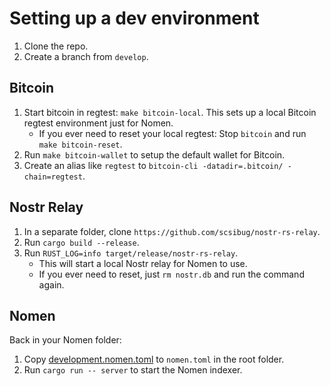 # Setting up a dev environment

1. Clone the repo.
2. Create a branch from `develop`.

## Bitcoin

1. Start bitcoin in regtest: `make bitcoin-local`. This sets up a local Bitcoin regtest environment just for Nomen.
   - If you ever need to reset your local regtest: Stop `bitcoin` and run `make bitcoin-reset`.
2. Run `make bitcoin-wallet` to setup the default wallet for Bitcoin.
3. Create an alias like `regtest` to `bitcoin-cli -datadir=.bitcoin/ -chain=regtest`.

## Nostr Relay

1. In a separate folder, clone `https://github.com/scsibug/nostr-rs-relay`.
2. Run `cargo build --release`.
3. Run `RUST_LOG=info target/release/nostr-rs-relay`.
   - This will start a local Nostr relay for Nomen to use.
   - If you ever need to reset, just `rm nostr.db` and run the command again.

## Nomen

Back in your Nomen folder:

1. Copy [development.nomen.toml](./development.nomen.toml) to `nomen.toml` in the root folder.
2. Run `cargo run -- server` to start the Nomen indexer.